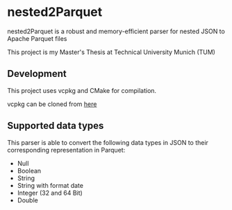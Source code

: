 # nested2Parquet

nested2Parquet is a robust and memory-efficient parser for nested JSON to Apache Parquet files

This project is my Master's Thesis at Technical University Munich (TUM)

## Development

This project uses vcpkg and CMake for compilation.

vcpkg can be cloned from [here](https://github.com/microsoft/vcpkg)

## Supported data types

This parser is able to convert the following data types in JSON to their corresponding representation in Parquet:

- Null
- Boolean
- String
- String with format date
- Integer (32 and 64 Bit)
- Double
